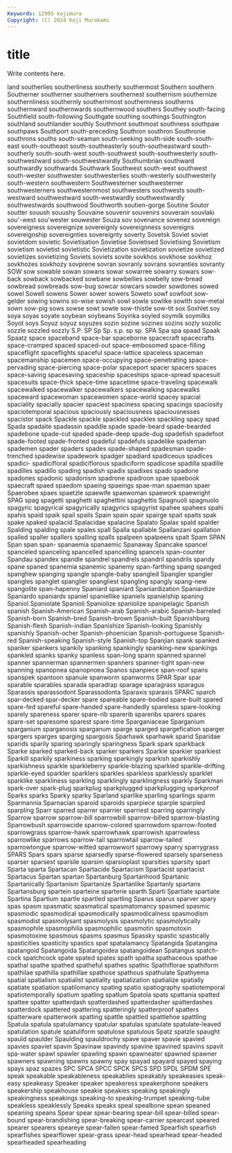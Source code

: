 ```yaml
---
Keywords: 12995 kojimura
Copyright: (C) 2024 Koji Murakami
---
```


# title

Write contents here.



land southerlies southerliness southerly southermost Southern southern
Southerner southerner southerners southernest southernism southernize southernliness southernly southernmost southernness
southerns southernward southernwards southernwood southers Southey south-facing Southfield south-following Southgate
southing southings Southington southland southlander southly Southmont southmost southness southpaw
southpaws Southport south-preceding Southron southron Southronie southrons souths south-seaman south-seeking
south-side south-south-east south-southeast south-southeasterly south-southeastward south-southerly south-south-west south-southwest south-southwesterly south-southwestward
south-southwestwardly Southumbrian southward southwardly southwards Southwark Southwest south-west southwest south-wester
southwester southwesterlies south-westerly southwesterly south-western southwestern Southwesterner southwesterner southwesterners southwesternmost
southwesters southwests south-westward southwestward south-westwardly southwestwardly southwestwards southwood Southworth soutien-gorge
Soutine Soutor soutter souush souushy Souvaine souvenir souvenirs souverain souvlaki
sou'-west sou'wester souwester Souza sov sovenance sovenez sovereign sovereigness sovereignize
sovereignly sovereignness sovereigns sovereignship sovereignties sovereignty soverty Sovetsk Soviet soviet
sovietdom sovietic Sovietisation Sovietise Sovietised Sovietising Sovietism sovietism sovietist sovietistic
Sovietization sovietization sovietize sovietized sovietizes sovietizing Soviets soviets sovite sovkhos
sovkhose sovkhoz sovkhozes sovkhozy sovprene sovran sovranly sovrans sovranties sovranty
SOW sow sowable sowan sowans sowar sowarree sowarry sowars sow-back
sowback sowbacked sowbane sowbellies sowbelly sow-bread sowbread sowbreads sow-bug sowcar
sowcars sowder sowdones sowed sowel Sowell sowens Sower sower sowers
Soweto sowf sowfoot sow-gelder sowing sowins so-wise sowish sowl sowle
sowlike sowlth sow-metal sown sow-pig sows sowse sowt sowte sow-thistle
sow-tit sox Soxhlet soy soya soyas soyate soybean soybeans Soyinka
soyled soymilk soymilks Soyot soys Soyuz soyuz soyuzes sozin sozine
sozines sozins sozly sozolic sozzle sozzled sozzly S.P. SP Sp
Sp. s.p. sp sp. SPA Spa spa spaad Spaak Spaatz
space spaceband space-bar spaceborne spacecraft spacecrafts space-cramped spaced spaced-out space-embosomed
space-filling spaceflight spaceflights spaceful space-lattice spaceless spaceman spacemanship spacemen space-occupying
space-penetrating space-pervading space-piercing space-polar spaceport spacer spacers spaces space-saving spacesaving
spaceship spaceships space-spread spacesuit spacesuits space-thick space-time spacetime space-traveling spacewalk
spacewalked spacewalker spacewalkers spacewalking spacewalks spaceward spacewoman spacewomen space-world spacey
spacial spaciality spacially spacier spaciest spaciness spacing spacings spaciosity spaciotemporal
spacious spaciously spaciousness spaciousnesses spacistor spack Spackle spackle spackled spackles
spackling spacy spad Spada spadaite spadassin spaddle spade spade-beard spade-bearded
spadebone spade-cut spaded spade-deep spade-dug spadefish spadefoot spade-footed spade-fronted spadeful
spadefuls spadelike spademan spademen spader spaders spades spade-shaped spadesman spade-trenched
spadewise spadework spadger spadiard spadiceous spadices spadici- spadicifloral spadiciflorous spadiciform
spadicose spadilla spadille spadilles spadillo spading spadish spadix spadixes spado
spadone spadones spadonic spadonism spadrone spadroon spae spaebook spaecraft spaed
spaedom spaeing spaeings spae-man spaeman spaer Spaerobee spaes spaetzle spaewife
spaewoman spaework spaewright SPAG spag spagetti spaghetti spaghettini spaghettis Spagnuoli
spagnuolo spagyric spagyrical spagyrically spagyrics spagyrist spahee spahees spahi spahis
spaid spaik spail spails Spain spain spair spairge spait spaits
spak spake spaked spalacid Spalacidae spalacine Spalato Spalax spald spalder
Spalding spalding spale spales spall Spalla spallable Spallanzani spallation spalled
spaller spallers spalling spalls spalpeen spalpeens spalt Spam SPAN Span
span span- spanaemia spanaemic Spanaway Spancake spancel spanceled spanceling spancelled
spancelling spancels span-counter Spandau spandex spandle spandrel spandrels spandril spandrils
spandy spane spaned spanemia spanemic spanemy span-farthing spang spanged spanghew
spanging spangle spangle-baby spangled Spangler spangler spangles spanglet spanglier spangliest
spangling spangly spang-new spangolite span-hapenny Spaniard spaniard Spaniardization Spaniardize Spaniardo
spaniards spaniel spaniellike spaniels spanielship spaning Spaniol Spaniolate Spanioli Spaniolize
spaniolize spanipelagic Spanish spanish Spanish-American Spanish-arab Spanish-arabic Spanish-barreled Spanish-born Spanish-bred
Spanish-brown Spanish-built Spanishburg Spanish-flesh Spanish-indian Spanishize Spanish-looking Spanishly spanishly Spanish-ocher
Spanish-phoenician Spanish-portuguese Spanish-red Spanish-speaking Spanish-style Spanish-top Spanjian spank spanked spanker
spankers spankily spanking spankingly spanking-new spankings spankled spanks spanky spanless
span-long spann spanned spannel spanner spannerman spannermen spanners spanner-tight span-new
spanning spanopnea spanopnoea Spanos spanpiece span-roof spans spanspek spantoon spanule
spanworm spanworms SPAR Spar spar sparable sparables sparada sparadrap sparage
sparagrass sparagus Sparassis sparassodont Sparassodonta Sparaxis sparaxis SPARC sparch spar-decked
spar-decker spare spareable spare-bodied spare-built spared spare-fed spareful spare-handed spare-handedly
spareless spare-looking sparely spareness sparer spare-rib sparerib spareribs sparers spares
spare-set sparesome sparest spare-time Sparganiaceae Sparganium sparganium sparganosis sparganum sparge
sparged spargefication sparger spargers sparges sparging spargosis Sparhawk sparhawk sparid
Sparidae sparids sparily sparing sparingly sparingness Spark spark sparkback Sparke
sparked sparked-back sparker sparkers Sparkie sparkier sparkiest Sparkill sparkily sparkiness
sparking sparkingly sparkish sparkishly sparkishness sparkle sparkleberry sparkle-blazing sparkled sparkle-drifting
sparkle-eyed sparkler sparklers sparkles sparkless sparklessly sparklet sparklike sparkliness sparkling
sparklingly sparklingness sparkly Sparkman spark-over spark-plug sparkplug sparkplugged sparkplugging sparkproof
Sparks sparks Sparky sparky Sparland sparlike sparling sparlings sparm Sparmannia
Sparnacian sparoid sparoids sparpiece sparple sparpled sparpling Sparr sparred sparrer
sparrier sparriest sparring sparringly Sparrow sparrow sparrow-bill sparrowbill sparrow-billed sparrow-blasting
Sparrowbush sparrowcide sparrow-colored sparrowdom sparrow-footed sparrowgrass sparrow-hawk sparrowhawk sparrowish sparrowless
sparrowlike sparrows sparrow-tail sparrowtail sparrow-tailed sparrowtongue sparrow-witted sparrowwort sparrowy sparry
sparrygrass SPARS Spars spars sparse sparsedly sparse-flowered sparsely sparseness sparser
sparsest sparsile sparsim sparsioplast sparsities sparsity spart Sparta sparta Spartacan
Spartacide Spartacism Spartacist spartacist Spartacus Spartan spartan Spartanburg Spartanhood Spartanic
Spartanically Spartanism Spartanize Spartanlike Spartanly spartans Spartansburg spartein sparteine sparterie
sparth Sparti Spartiate spartiate Spartina Spartium spartle spartled spartling Sparus
sparus sparver spary spas spasm spasmatic spasmatical spasmatomancy spasmed spasmic
spasmodic spasmodical spasmodically spasmodicalness spasmodism spasmodist spasmolysant spasmolysis spasmolytic spasmolytically
spasmophile spasmophilia spasmophilic spasmotin spasmotoxin spasmotoxine spasmous spasms spasmus Spassky
spastic spastically spasticities spasticity spastics spat spatalamancy Spatangida Spatangina spatangoid
Spatangoida Spatangoidea spatangoidean Spatangus spatch-cock spatchcock spate spated spates spath
spatha spathaceous spathae spathal spathe spathed spatheful spathes spathic Spathiflorae
spathiform spathilae spathilla spathillae spathose spathous spathulate Spathyema spatial spatialism
spatialist spatiality spatialization spatialize spatially spatiate spatiation spatilomancy spating spatio
spatiography spatiotemporal spatiotemporally spatium spatling spatlum Spatola spats spattania spatted
spattee spatter spatterdash spatterdashed spatterdasher spatterdashes spatterdock spattered spattering spatteringly
spatterproof spatters spatterware spatterwork spatting spattle spattled spattlehoe spattling Spatula
spatula spatulamancy spatular spatulas spatulate spatulate-leaved spatulation spatule spatuliform spatulose
spatulous Spatz spatzle spaught spauld spaulder Spaulding spauldrochy spave spaver
spavie spavied spavies spaviet spavin Spavinaw spavindy spavine spavined spavins
spavit spa-water spawl spawler spawling spawn spawneater spawned spawner spawners
spawning spawns spawny spay spayad spayard spayed spaying spays spaz
spazes SPC SPCA SPCC SPCK SPCS SPD SPDL SPDM SPE
speak speakable speakableness speakablies speakably speakeasies speak-easy speakeasy Speaker speaker
speakeress speakerphone speakers speakership speakhouse speakie speakies speaking speakingly speakingness
speakings speaking-to speaking-trumpet speaking-tube speakless speaklessly Speaks speaks speal spealbone
spean speaned speaning speans Spear spear spear-bearing spear-bill spear-billed spear-bound
spear-brandishing spear-breaking spear-carrier spearcast speared spearer spearers speareye spear-fallen spear-famed
Spearfish spearfish spearfishes spearflower spear-grass spear-head spearhead spear-headed spearheaded spearheading
